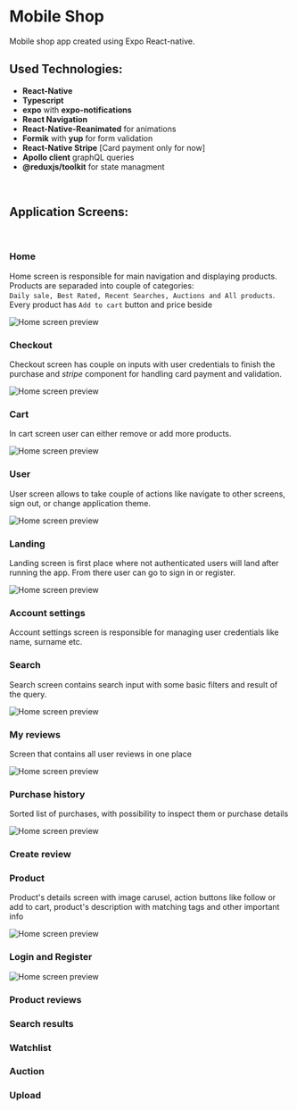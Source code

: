 # Mobile Shop

Mobile shop app created using Expo React-native.

## Used Technologies:

- **React-Native**
- **Typescript**
- **expo** with **expo-notifications**
- **React Navigation**
- **React-Native-Reanimated** for animations
- **Formik** with **yup** for form validation
- **React-Native Stripe** [Card payment only for now]
- **Apollo client** graphQL queries
- **@reduxjs/toolkit** for state managment

<br/>

## **Application Screens**:

<br/>

### **Home**

Home screen is responsible for main navigation and displaying products.
Products are separaded into couple of categories: <br/> `Daily sale, Best Rated, Recent Searches, Auctions and All products`. Every product has `Add to cart` button and price beside

<img src="./preview/home.jpg" alt="Home screen preview"/>

### **Checkout**

Checkout screen has couple on inputs with user credentials to finish the purchase and _stripe_ component for handling card payment and validation.

<img src="./preview/checkout.jpg" alt="Home screen preview"/>

### **Cart**

In cart screen user can either remove or add more products.

<img src="./preview/cart.jpg" alt="Home screen preview"/>

### **User**

User screen allows to take couple of actions like navigate to other screens, sign out, or change application theme.

<img src="./preview/user details.jpg" alt="Home screen preview"/>

### **Landing**

Landing screen is first place where not authenticated users will land after running the app. From there user can go to sign in or register.

<img src="./preview/landing.jpg" alt="Home screen preview"/>

### **Account settings**

Account settings screen is responsible for managing user credentials like name, surname etc.

### **Search**

Search screen contains search input with some basic filters and result of the query.

<img src="./preview/search.jpg" alt="Home screen preview"/>

### **My reviews**

Screen that contains all user reviews in one place

<img src="./preview/my reviews.jpg" alt="Home screen preview"/>

### **Purchase history**

Sorted list of purchases, with possibility to inspect them or purchase details

<img src="./preview/home.jpg" alt="Home screen preview"/>

### **Create review**

### **Product**

Product's details screen with image carusel, action buttons like follow or add to cart, product's description with matching tags and other important info

<img src="./preview/product.jpg" alt="Home screen preview"/>

### **Login and Register**

<img src="./preview/login.jpg" alt="Home screen preview"/>

### **Product reviews**

### **Search results**

### **Watchlist**

### **Auction**

### **Upload**

